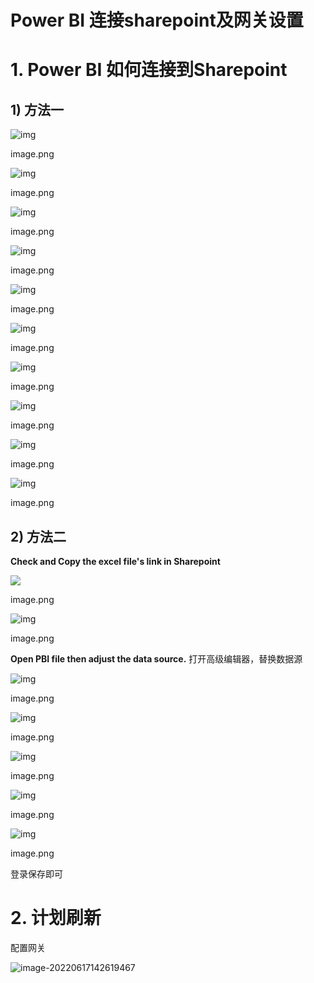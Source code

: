 # Power BI 连接sharepoint及网关设置

# 1. Power BI 如何连接到Sharepoint

## 1) 方法一

![img](https://upload-images.jianshu.io/upload_images/17739247-a724ee573c216fad.png?imageMogr2/auto-orient/strip|imageView2/2/w/554/format/webp)

image.png



![img](https://upload-images.jianshu.io/upload_images/17739247-9a026cc5cb0ba949.png?imageMogr2/auto-orient/strip|imageView2/2/w/554/format/webp)

image.png



![img](https://upload-images.jianshu.io/upload_images/17739247-fff90eba727ff3b9.png?imageMogr2/auto-orient/strip|imageView2/2/w/682/format/webp)

image.png



![img](https://upload-images.jianshu.io/upload_images/17739247-119c4250bc264159.png?imageMogr2/auto-orient/strip|imageView2/2/w/453/format/webp)

image.png



![img](https://upload-images.jianshu.io/upload_images/17739247-8b98f89360073db5.png?imageMogr2/auto-orient/strip|imageView2/2/w/678/format/webp)

image.png



![img](https://upload-images.jianshu.io/upload_images/17739247-53858f221fd9ac53.png?imageMogr2/auto-orient/strip|imageView2/2/w/702/format/webp)

image.png



![img](https://upload-images.jianshu.io/upload_images/17739247-51fded162f8a8626.png?imageMogr2/auto-orient/strip|imageView2/2/w/242/format/webp)

image.png



![img](https://upload-images.jianshu.io/upload_images/17739247-9ec04755003374d7.png?imageMogr2/auto-orient/strip|imageView2/2/w/689/format/webp)

image.png



![img](https://upload-images.jianshu.io/upload_images/17739247-8406bd64cd214976.png?imageMogr2/auto-orient/strip|imageView2/2/w/701/format/webp)

image.png



![img](https://upload-images.jianshu.io/upload_images/17739247-db1aae4a92c21a3c.png?imageMogr2/auto-orient/strip|imageView2/2/w/331/format/webp)

image.png

## 2) 方法二

**Check and Copy the excel file's link in Sharepoint**

![	](https://upload-images.jianshu.io/upload_images/17739247-2d6d78b9035badd9.png?imageMogr2/auto-orient/strip|imageView2/2/w/925/format/webp)

image.png



![img](https://upload-images.jianshu.io/upload_images/17739247-88cb77dae59b9829.png?imageMogr2/auto-orient/strip|imageView2/2/w/1200/format/webp)

image.png


**Open PBI file then adjust the data source.**
打开高级编辑器，替换数据源

![img](https://upload-images.jianshu.io/upload_images/17739247-d398fe6b72a15d97.png?imageMogr2/auto-orient/strip|imageView2/2/w/852/format/webp)

image.png



![img](https://upload-images.jianshu.io/upload_images/17739247-cedde2ef19ec2b8d.png?imageMogr2/auto-orient/strip|imageView2/2/w/502/format/webp)

image.png



![img](https://upload-images.jianshu.io/upload_images/17739247-7e284135aa724352.png?imageMogr2/auto-orient/strip|imageView2/2/w/486/format/webp)

image.png



![img](https://upload-images.jianshu.io/upload_images/17739247-dd1f766297f038a6.png?imageMogr2/auto-orient/strip|imageView2/2/w/253/format/webp)

image.png



![img](https://upload-images.jianshu.io/upload_images/17739247-fe50231b576c52ff.png?imageMogr2/auto-orient/strip|imageView2/2/w/440/format/webp)

image.png


登录保存即可



# 2. 计划刷新

配置网关

![image-20220617142619467](C:\Users\rx793\AppData\Roaming\Typora\typora-user-images\image-20220617142619467.png)